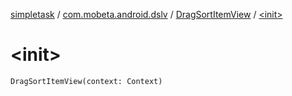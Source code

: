 [simpletask](../../index.md) / [com.mobeta.android.dslv](../index.md) / [DragSortItemView](index.md) / [&lt;init&gt;](.)

# &lt;init&gt;

`DragSortItemView(context: Context)`